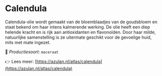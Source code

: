 # Calendula

Calendula-olie wordt gemaakt van de bloemblaadjes van de goudsbloem en staat bekend om haar intens kalmerende werking. De olie heeft een diep helende kracht en is rijk aan antioxidanten en flavonoïden. Door haar milde, natuurlijke samenstelling is ze uitermate geschikt voor de gevoelige huid, mits met mate ingezet.

🔧 *Productiesoort:* `maceraat`

👉 Lees meer: [https://azulan.nl/atlas/calendula](https://azulan.nl/atlas/calendula)